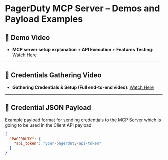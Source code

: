 # PagerDuty MCP Server – Demos and Payload Examples

## 🎥 Demo Video
- **MCP server setup explanation + API Execution + Features Testing**: [Watch Here](https://drive.google.com/file/d/1Z_rAAzDL8Fo8kOpyqPpGu9-RSOv2_9hX/view?usp=drive_link)

---

## 🎥 Credentials Gathering Video
- **Gathering Credentials & Setup (Full end-to-end video)**: [Watch Here](https://drive.google.com/file/d/1fNg77-bK51S2eVD1fqsmuydlzGGx7Vv0/view?usp=sharing)

---

## 🔐 Credential JSON Payload
Example payload format for sending credentials to the MCP Server which is going to be used in the Client API payload:
```json
{
  "PAGERDUTY": {
    "api_token": "your-pagerduty-api-token"
  }
}
````